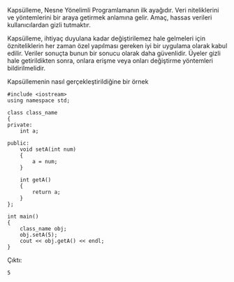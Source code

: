 Kapsülleme, Nesne Yönelimli Programlamanın ilk ayağıdır. Veri niteliklerini ve yöntemlerini bir araya getirmek anlamına gelir. Amaç, hassas verileri kullanıcılardan gizli tutmaktır.

Kapsülleme, ihtiyaç duyulana kadar değiştirilemez hale gelmeleri için özniteliklerin her zaman özel yapılması gereken iyi bir uygulama olarak kabul edilir. Veriler sonuçta bunun bir sonucu olarak daha güvenlidir. Üyeler gizli hale getirildikten sonra, onlara erişme veya onları değiştirme yöntemleri bildirilmelidir. 

 
Kapsüllemenin nasıl gerçekleştirildiğine bir örnek
```
#include <iostream>
using namespace std;
 
class class_name
{
private:
    int a;
 
public:
    void setA(int num)
    {
        a = num;
    }
 
    int getA()
    {
        return a;
    }
};
 
int main()
{
    class_name obj;
    obj.setA(5);
    cout << obj.getA() << endl;
}
```
Çıktı:
```
5
```
